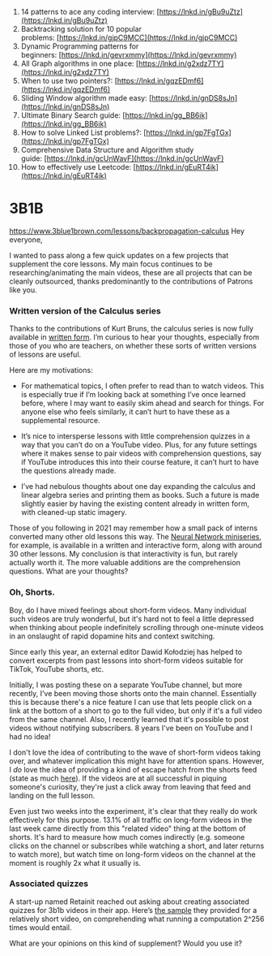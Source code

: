 1. 14 patterns to ace any coding interview: [https://lnkd.in/gBu9uZtz](https://lnkd.in/gBu9uZtz)  
2. Backtracking solution for 10 popular problems: [https://lnkd.in/gjpC9MCC](https://lnkd.in/gjpC9MCC)  
3. Dynamic Programming patterns for beginners: [https://lnkd.in/gevrxmmy](https://lnkd.in/gevrxmmy)  
4. All Graph algorithms in one place: [https://lnkd.in/g2xdz7TY](https://lnkd.in/g2xdz7TY)  
5. When to use two pointers?: [https://lnkd.in/gqzEDmf6](https://lnkd.in/gqzEDmf6)  
6. Sliding Window algorithm made easy: [https://lnkd.in/gnDS8sJn](https://lnkd.in/gnDS8sJn)  
7. Ultimate Binary Search guide: [https://lnkd.in/gg_BB6ik](https://lnkd.in/gg_BB6ik)  
8. How to solve Linked List problems?: [https://lnkd.in/gp7FgTGx](https://lnkd.in/gp7FgTGx)  
9. Comprehensive Data Structure and Algorithm study guide: [https://lnkd.in/gcUnWavF](https://lnkd.in/gcUnWavF)  
10. How to effectively use Leetcode: [https://lnkd.in/gEuRT4ik](https://lnkd.in/gEuRT4ik)  

# 3B1B
https://www.3blue1brown.com/lessons/backpropagation-calculus
Hey everyone,

I wanted to pass along a few quick updates on a few projects that supplement the core lessons. My main focus continues to be researching/animating the main videos, these are all projects that can be cleanly outsourced, thanks predominantly to the contributions of Patrons like you.

### Written version of the Calculus series

Thanks to the contributions of Kurt Bruns, the calculus series is now fully available in [written form](https://www.3blue1brown.com/topics/calculus). I’m curious to hear your thoughts, especially from those of you who are teachers, on whether these sorts of written versions of lessons are useful.

Here are my motivations:

- For mathematical topics, I often prefer to read than to watch videos. This is especially true if I’m looking back at something I’ve once learned before, where I may want to easily skim ahead and search for things. For anyone else who feels similarly, it can’t hurt to have these as a supplemental resource.  
    
- It’s nice to intersperse lessons with little comprehension quizzes in a way that you can’t do on a YouTube video. Plus, for any future settings where it makes sense to pair videos with comprehension questions, say if YouTube introduces this into their course feature, it can’t hurt to have the questions already made.  
    
- I’ve had nebulous thoughts about one day expanding the calculus and linear algebra series and printing them as books. Such a future is made slightly easier by having the existing content already in written form, with cleaned-up static imagery.  
    

Those of you following in 2021 may remember how a small pack of interns converted many other old lessons this way. The [Neural Network miniseries](https://www.3blue1brown.com/topics/neural-networks), for example, is available in a written and interactive form, along with around 30 other lessons. My conclusion is that interactivity is fun, but rarely actually worth it. The more valuable additions are the comprehension questions. What are your thoughts?

### Oh, Shorts.

Boy, do I have mixed feelings about short-form videos. Many individual such videos are truly wonderful, but it's hard not to feel a little depressed when thinking about people indefinitely scrolling through one-minute videos in an onslaught of rapid dopamine hits and context switching.

Since early this year, an external editor Dawid Kołodziej has helped to convert excerpts from past lessons into short-form videos suitable for TikTok, YouTube shorts, etc. 

Initially, I was posting these on a separate YouTube channel, but more recently, I've been moving those shorts onto the main channel. Essentially this is because there's a nice feature I can use that lets people click on a link at the bottom of a short to go to the full video, but only if it's a full video from the same channel. Also, I recently learned that it's possible to post videos without notifying subscribers. 8 years I've been on YouTube and I had no idea!  
  
I don't love the idea of contributing to the wave of short-form videos taking over, and whatever implication this might have for attention spans. However, I _do_ love the idea of providing a kind of escape hatch from the shorts feed (state as much [here](https://youtube.com/shorts/TaopSi3Ucfc?si=_5d0syUUq2c1BZei)). If the videos are at all successful in piquing someone's curiosity, they're just a click away from leaving that feed and landing on the full lesson.

Even just two weeks into the experiment, it's clear that they really do work effectively for this purpose. 13.1% of all traffic on long-form videos in the last week came directly from this "related video" thing at the bottom of shorts. It's hard to measure how much comes indirectly (e.g. someone clicks on the channel or subscribes while watching a short, and later returns to watch more), but watch time on long-form videos on the channel at the moment is roughly 2x what it usually is.

### Associated quizzes

A start-up named Retainit reached out asking about creating associated quizzes for 3b1b videos in their app. Here’s [the sample](https://dev.retainit.app/embed/quiz/256-bit-security?ref=3b1b&theme=3b1b) they provided for a relatively short video, on comprehending what running a computation 2^256 times would entail.

What are your opinions on this kind of supplement? Would you use it?

